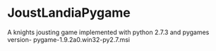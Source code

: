 JoustLandiaPygame
=================

A knights jousting game implemented with python 2.7.3 and pygames version- pygame-1.9.2a0.win32-py2.7.msi 
